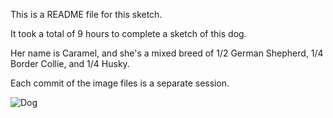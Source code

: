 This is a README file for this sketch. 

It took a total of 9 hours to complete a sketch of this dog. 

Her name is Caramel, and she's a mixed breed of 1/2 German Shepherd, 1/4 Border Collie, and 1/4 Husky.

Each commit of the image files is a separate session. 

![Dog](https://github.com/user-attachments/assets/c68301b9-ea2b-490f-bd7e-e057efe54005)
